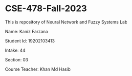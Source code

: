 # CSE-478-Fall-2023
This is repository of Neural Network and Fuzzy Systems Lab


Name: Kaniz Farzana

Student Id: 19202103413

Intake: 44

Section: 03

Course Teacher: Khan Md Hasib

